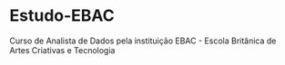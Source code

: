 # Estudo-EBAC
Curso de Analista de Dados pela instituição EBAC - Escola Britânica de Artes Criativas e Tecnologia
